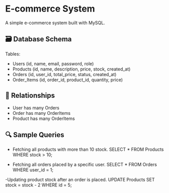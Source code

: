 # E-commerce System

A simple e-commerce system built with MySQL.

## 🗃 Database Schema

Tables:
- Users (id, name, email, password, role)
- Products (id, name, description, price, stock, created_at)
- Orders (id, user_id, total_price, status, created_at)
- Order_Items (id, order_id, product_id, quantity, price)

## 🔄 Relationships

- User has many Orders
- Order has many OrderItems
- Product has many OrderItems

## 🔍 Sample Queries

- Fetching all products with more than 10 stock.
  SELECT * FROM Products WHERE stock > 10;

- Fetching all orders placed by a specific user.
  SELECT * FROM Orders WHERE user_id = 1;

-Updating product stock after an order is placed.
  UPDATE Products SET stock = stock - 2 WHERE id = 5;
